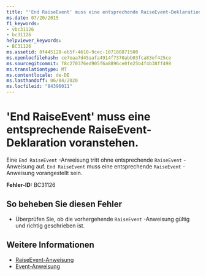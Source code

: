 ```yaml
---
title: "'End RaiseEvent' muss eine entsprechende RaiseEvent-Deklaration voranstehen."
ms.date: 07/20/2015
f1_keywords:
- vbc31126
- bc31126
helpviewer_keywords:
- BC31126
ms.assetid: 8f445128-eb5f-4610-9cec-107180871500
ms.openlocfilehash: ce7eaa7d45aafa4914f7370abb03fca83ef425ce
ms.sourcegitcommit: f8c270376ed905f6a8896ce0fe25b4f4b38ff498
ms.translationtype: MT
ms.contentlocale: de-DE
ms.lasthandoff: 06/04/2020
ms.locfileid: "84396011"
---
```

# <a name="end-raiseevent-must-be-preceded-by-a-matching-raiseevent-declaration"></a>'End RaiseEvent' muss eine entsprechende RaiseEvent-Deklaration voranstehen.
Eine `End RaiseEvent` -Anweisung tritt ohne entsprechende `RaiseEvent` -Anweisung auf. `End RaiseEvent` muss eine entsprechende `RaiseEvent` -Anweisung vorangestellt sein.  
  
 **Fehler-ID:** BC31126  
  
## <a name="to-correct-this-error"></a>So beheben Sie diesen Fehler  
  
- Überprüfen Sie, ob die vorhergehende `RaiseEvent` -Anweisung gültig und richtig geschrieben ist.  
  
## <a name="see-also"></a>Weitere Informationen

- [RaiseEvent-Anweisung](../language-reference/statements/raiseevent-statement.md)
- [Event-Anweisung](../language-reference/statements/event-statement.md)
